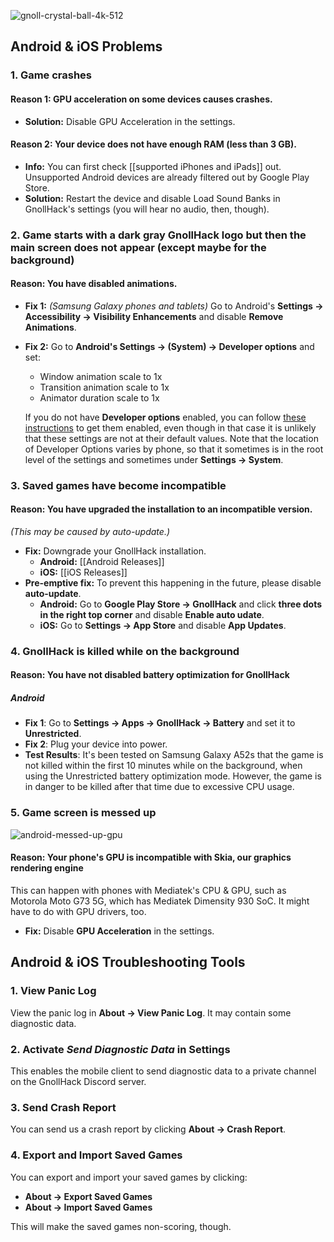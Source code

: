 ![gnoll-crystal-ball-4k-512](https://github.com/hyvanmielenpelit/GnollHack/assets/16661034/8d5b7790-2a74-4cbf-8185-6b4158ced305)

## Android & iOS Problems

### 1. Game crashes

#### Reason 1: GPU acceleration on some devices causes crashes.

- **Solution:** Disable GPU Acceleration in the settings.

#### Reason 2: Your device does not have enough RAM (less than 3 GB).

- **Info:** You can first check [[supported iPhones and iPads]] out. Unsupported Android devices are already filtered out by Google Play Store.
- **Solution:** Restart the device and disable Load Sound Banks in GnollHack's settings (you will hear no audio, then, though).​

### 2. Game starts with a dark gray GnollHack logo but then the main screen does not appear (except maybe for the background)

#### Reason: You have disabled animations.​

- **Fix 1:** *(Samsung Galaxy phones and tablets)* Go to Android's **Settings → Accessibility → Visibility Enhancements** and disable **Remove Animations**.
- **Fix 2:** Go to **Android's Settings → (System) → Developer options** and set:​
    - Window animation scale to 1x
    - Transition animation scale to 1x
    - Animator duration scale to 1x

    If you do not have **Developer options** enabled, you can follow [these instructions](https://developer.android.com/studio/debug/dev-options#enable) to get them enabled, even though in that case it is unlikely that these settings are not at their default values. Note that the location of Developer Options varies by phone, so that it sometimes is in the root level of the settings and sometimes under **Settings → System**.​

### 3. Saved games have become incompatible

#### Reason: You have upgraded the installation to an incompatible version.

*(This may be caused by auto-update.)*

- **Fix:** Downgrade your GnollHack installation.
    - **Android:** [[Android Releases]]
    - **iOS:** [[iOS Releases]]
- **Pre-emptive fix:** To prevent this happening in the future, please disable **auto-update**.
    - **Android:** Go to **Google Play Store → GnollHack** and click **three dots in the right top corner** and disable **Enable auto udate**.
    - **iOS:** Go to **Settings → App Store** and disable **App Updates**.

### 4. GnollHack is killed while on the background

#### Reason: You have not disabled battery optimization for GnollHack

##### Android

- **Fix 1**: Go to **Settings → Apps → GnollHack → Battery** and set it to **Unrestricted**.
- **Fix 2**: Plug your device into power.
- **Test Results**: It's been tested on Samsung Galaxy A52s that the game is not killed within the first 10 minutes while on the background, when using the Unrestricted battery optimization mode. However, the game is in danger to be killed after that time due to excessive CPU usage.

### 5. Game screen is messed up

![android-messed-up-gpu](https://github.com/user-attachments/assets/d1590c12-f8e5-46b3-bea3-d45b1e9de4ea)

#### Reason: Your phone's GPU is incompatible with Skia, our graphics rendering engine

This can happen with phones with Mediatek's CPU & GPU, such as Motorola Moto G73 5G, which has Mediatek Dimensity 930 SoC. It might have to do with GPU drivers, too.

- **Fix:** Disable **GPU Acceleration** in the settings.

## Android & iOS Troubleshooting Tools

### 1. View Panic Log

View the panic log in **About → View Panic Log**. It may contain some diagnostic data.

### 2. Activate *Send Diagnostic Data* in Settings

This enables the mobile client to send diagnostic data to a private channel on the GnollHack Discord server.

### 3. Send Crash Report

You can send us a crash report by clicking **About → Crash Report**.

### 4. Export and Import Saved Games

You can export and import your saved games by clicking:

- **About → Export Saved Games**
- **About → Import Saved Games**

This will make the saved games non-scoring, though.

